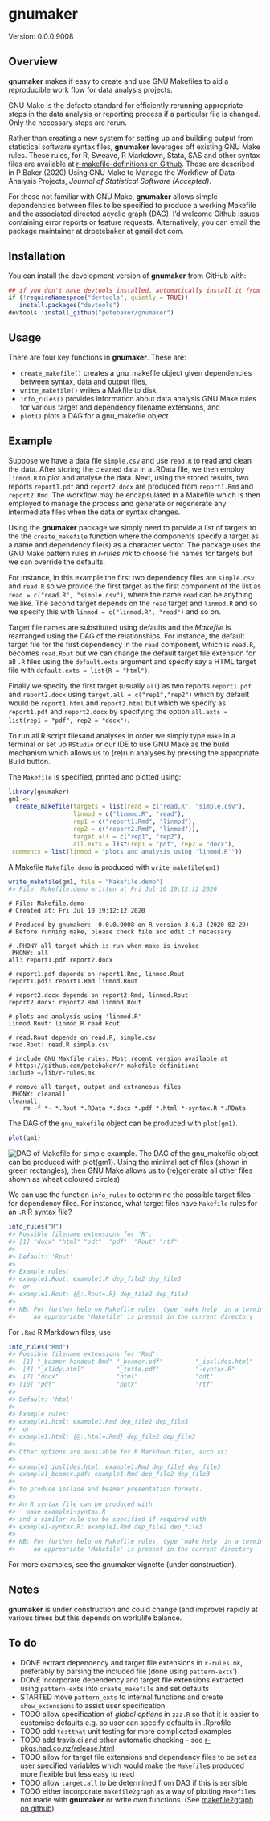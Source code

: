 
<!-- README.md is generated from README.Rmd. Please edit that file -->

# gnumaker

Version: 0.0.0.9008

## Overview

**gnumaker** makes if easy to create and use GNU Makefiles to aid a
reproducible work flow for data analysis projects.

GNU Make is the defacto standard for efficiently rerunning appropriate
steps in the data analysis or reporting process if a particular file is
changed. Only the necessary steps are rerun.

Rather than creating a new system for setting up and building output
from statistical software syntax files, **gnumaker** leverages off
existing GNU Make rules. These rules, for R, Sweave, R Markdown, Stata,
SAS and other syntax files are available at [r-makefile-definitions on
Github](https://github.com/petebaker/r-makefile-definitions). These are
described in P Baker (2020) Using GNU Make to Manage the Workflow of
Data Analysis Projects, *Journal of Statistical Software (Accepted)*.

For those not familiar with GNU Make, **gnumaker** allows simple
dependencies between files to be specified to produce a working Makefile
and the associated directed acyclic graph (DAG). I’d welcome Github
issues containing error reports or feature requests. Alternatively, you
can email the package maintainer at drpetebaker at gmail dot com.

## Installation

<!--
Install the latest CRAN version of **gnumaker** with:


```r
##install.packages("gnumaker")
```
## Note that three dependencies are in BioConductor so use BiocManager
NB: parked here in case biocViews: line in DESCRIPTION does not work

if (!requireNamespace("BiocManager", quietly = TRUE))
   install.packages("BiocManager")
devtools::install_github("petebaker/gnumaker", repos = BiocManager::repositories())
-->

You can install the development version of **gnumaker** from GitHub
with:

``` r
## if you don't have devtools installed, automatically install it from CRAN
if (!requireNamespace("devtools", quietly = TRUE))
   install.packages("devtools")
devtools::install_github("petebaker/gnumaker")
```

## Usage

There are four key functions in **gnumaker**. These are:

  - `create_makefile()` creates a gnu\_makefile object given
    dependencies between syntax, data and output files,
  - `write_makefile()` writes a Makfile to disk,
  - `info_rules()` provides information about data analysis GNU Make
    rules for various target and dependency filename extensions, and
  - `plot()` plots a DAG for a gnu\_makefile object.

## Example

Suppose we have a data file `simple.csv` and use `read.R` to read and
clean the data. After storing the cleaned data in a .RData file, we then
employ `linmod.R` to plot and analyse the data. Next, using the stored
results, two reports `report1.pdf` and `report2.docx` are produced from
`report1.Rmd` and `report2.Rmd`. The workflow may be encapsulated in a
Makefile which is then employed to manage the process and generate or
regenerate any intermediate files when the data or syntax changes.

Using the **gnumaker** package we simply need to provide a list of
targets to the the `create_makefile` function where the components
specify a target as a name and dependency file(s) as a character vector.
The package uses the GNU Make pattern rules in *r-rules.mk* to choose
file names for targets but we can override the defaults.

For instance, in this example the first two dependency files are
`simple.csv` and `read.R` so we provide the first target as the first
component of the list as `read = c("read.R", "simple.csv")`, where the
name `read` can be anything we like. The second target depends on the
`read` target and `linmod.R` and so we specify this with `linmod =
c("linmod.R", "read")` and so on.

Target file names are substituted using defaults and the *Makefile* is
rearranged using the DAG of the relationships. For instance, the default
target file for the first dependency in the `read` component, which is
`read.R`, becomes `read.Rout` but we can change the default target file
extension for all `.R` files using the `default.exts` argument and
specify say a HTML target file with `default.exts = list(R = "html")`.

Finally we specify the first target (usually `all`) as two reports
`report1.pdf` and `report2.docx` using `target.all = c("rep1","rep2")`
which by default would be `report1.html` and `report2.html` but which we
specify as `report1.pdf` and `report2.docx` by specifying the option
`all.exts = list(rep1 = "pdf", rep2 = "docx")`.

To run all R script filesand analyses in order we simply type `make` in
a terminal or set up `RStudio` or our IDE to use GNU Make as the build
mechanism which allows us to (re)run analyses by pressing the
appropriate Build button.

The `Makefile` is specified, printed and plotted using:

``` r
library(gnumaker)
gm1 <-
  create_makefile(targets = list(read = c("read.R", "simple.csv"),
                  linmod = c("linmod.R", "read"),
                  rep1 = c("report1.Rmd", "linmod"),
                  rep2 = c("report2.Rmd", "linmod")),
                  target.all = c("rep1", "rep2"),
                  all.exts = list(rep1 = "pdf", rep2 = "docx"),
 comments = list(linmod = "plots and analysis using 'linmod.R'"))
```

A Makefile `Makefile.demo` is produced with `write_makefile(gm1)`

``` r
write_makefile(gm1, file = "Makefile.demo")
#> File: Makefile.demo written at Fri Jul 10 19:12:12 2020
```

    # File: Makefile.demo
    # Created at: Fri Jul 10 19:12:12 2020
    
    # Produced by gnumaker:  0.0.0.9008 on R version 3.6.3 (2020-02-29)
    # Before running make, please check file and edit if necessary
    
    # .PHONY all target which is run when make is invoked
    .PHONY: all
    all: report1.pdf report2.docx
    
    # report1.pdf depends on report1.Rmd, linmod.Rout
    report1.pdf: report1.Rmd linmod.Rout
    
    # report2.docx depends on report2.Rmd, linmod.Rout
    report2.docx: report2.Rmd linmod.Rout
    
    # plots and analysis using 'linmod.R'
    linmod.Rout: linmod.R read.Rout
    
    # read.Rout depends on read.R, simple.csv
    read.Rout: read.R simple.csv
    
    # include GNU Makfile rules. Most recent version available at
    # https://github.com/petebaker/r-makefile-definitions
    include ~/lib/r-rules.mk
    
    # remove all target, output and extraneous files
    .PHONY: cleanall
    cleanall:
        rm -f *~ *.Rout *.RData *.docx *.pdf *.html *-syntax.R *.RData

The DAG of the `gnu_makefile` object can be produced with `plot(gm1)`.

``` r
plot(gm1)
```

![DAG of Makefile for simple example. The DAG of the `gnu_makefile`
object can be produced with `plot(gm1)`. Using the minimal set of files
(shown in green rectangles), then GNU Make allows us to (re)generate all
other files shown as wheat coloured circles)](images/simple-dag-1.png)

We can use the function `info_rules` to determine the possible target
files for dependency files. For instance, what target files have
`Makefile` rules for an `.R` R syntax file?

``` r
info_rules("R")
#> Possible filename extensions for 'R':
#> [1] "docx" "html" "odt"  "pdf"  "Rout" "rtf" 
#> 
#> Default: 'Rout'
#> 
#> Example rules:
#> example1.Rout: example1.R dep_file2 dep_file3
#>  or
#> example1.Rout: {@:.Rout=.R} dep_file2 dep_file3
#> 
#> NB: For further help on Makefile rules, type 'make help' in a terminal once
#>     an appropriate 'Makefile' is present in the current directory
```

For `.Rmd` R Markdown files, use

``` r
info_rules("Rmd")
#> Possible filename extensions for 'Rmd':
#>  [1] "_beamer-handout.Rmd" "_beamer.pdf"         "_ioslides.html"     
#>  [4] "_slidy.html"         "_tufte.pdf"          "-syntax.R"          
#>  [7] "docx"                "html"                "odt"                
#> [10] "pdf"                 "pptx"                "rtf"                
#> 
#> Default: 'html'
#> 
#> Example rules:
#> example1.html: example1.Rmd dep_file2 dep_file3
#>  or
#> example1.html: {@:.html=.Rmd} dep_file2 dep_file3
#> 
#> Other options are available for R Markdown files, such as:
#> 
#> example1_ioslides.html: example1.Rmd dep_file2 dep_file3
#> example1_beamer.pdf: example1.Rmd dep_file2 dep_file3
#> 
#> to produce ioslide and beamer presentation formats.
#> 
#> An R syntax file can be produced with
#>   make example1-syntax.R
#> and a similar rule can be specified if required with
#> example1-syntax.R: example1.Rmd dep_file2 dep_file3
#> 
#> NB: For further help on Makefile rules, type 'make help' in a terminal once
#>     an appropriate 'Makefile' is present in the current directory
```

For more examples, see the gnumaker vignette (under construction).

## Notes

**gnumaker** is under construction and could change (and improve)
rapidly at various times but this depends on work/life balance.

## To do

  - DONE extract dependency and target file extensions in `r-rules.mk`,
    preferably by parsing the included file (done using `pattern-exts`’)
  - DONE incorporate dependency and target file extensions extracted
    using `pattern-exts` into `create_makefile` and set defaults
  - STARTED move `pattern_exts` to internal functions and create
    `show_extensions` to assist user specification
  - TODO allow specification of *global options* in `zzz.R` so that it
    is easier to customise defaults e.g. so user can specify defaults in
    .Rprofile
  - TODO add `testthat` unit testing for more complicated examples
  - TODO add travis.ci and other automatic checking - see
    [r-pkgs.had.co.nz/release.html](http://r-pkgs.had.co.nz/release.html)
  - TODO allow for target file extensions and dependency files to be set
    as user specified variables which would make the `Makefile`s
    produced more flexible but less easy to read
  - TODO allow `target.all` to be determined from DAG if this is
    sensible
  - TODO either incorporate `makefile2graph` as a way of plotting
    `Makefile`s not made with **gnumaker** or write own functions. (See
    [makefile2graph on
    github](https://github.com/lindenb/makefile2graph "makefile2graph on github"))
